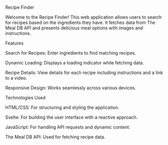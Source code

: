 Recipe Finder

Welcome to the Recipe Finder! This web application allows users to search for recipes based on the ingredients they have. It fetches data from The Meal DB API and presents delicious meal options with images and instructions.

Features

Search for Recipes: Enter ingredients to find matching recipes.

Dynamic Loading: Displays a loading indicator while fetching data.

Recipe Details: View details for each recipe including instructions and a link to a video.

Responsive Design: Works seamlessly across various devices.


Technologies Used

HTML/CSS: For structuring and styling the application.

Svelte: For building the user interface with a reactive approach.

JavaScript: For handling API requests and dynamic content.

The Meal DB API: Used for fetching recipe data.

